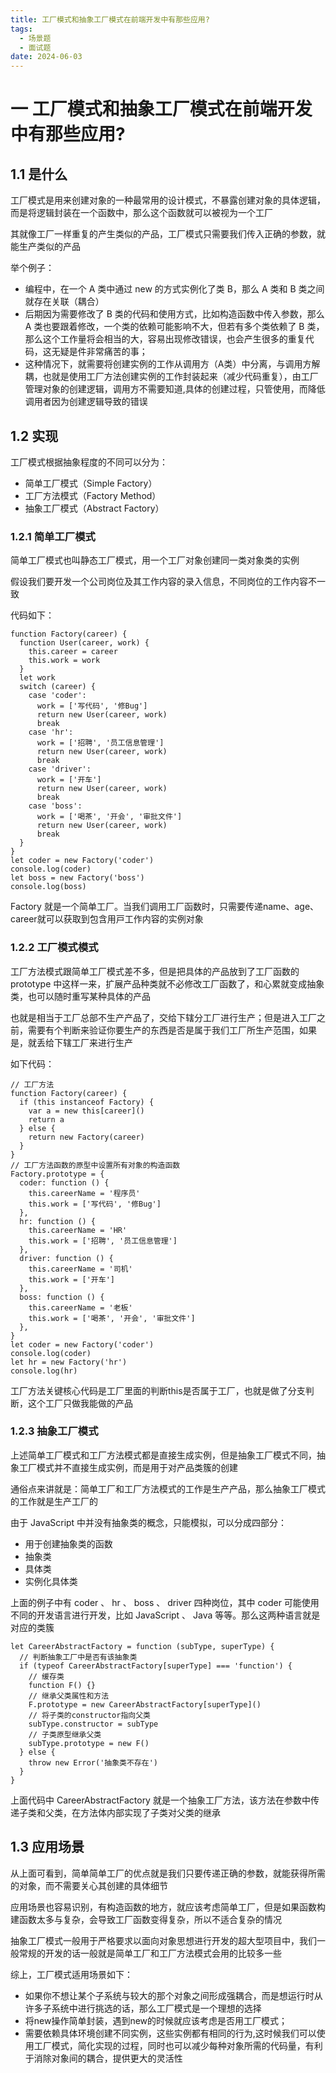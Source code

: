```yaml
---
title: 工厂模式和抽象工厂模式在前端开发中有那些应用?
tags:
  - 场景题
  - 面试题
date: 2024-06-03
---
```


# 一 工厂模式和抽象工厂模式在前端开发中有那些应用?

## 1.1 是什么

⼯⼚模式是⽤来创建对象的⼀种最常⽤的设计模式，不暴露创建对象的具体逻辑，⽽是将逻辑封装在⼀个函数中，那么这个函数就可以被视为⼀个⼯⼚

其就像⼯⼚⼀样重复的产⽣类似的产品，⼯⼚模式只需要我们传⼊正确的参数，就能⽣产类似的产品

举个例⼦：
- 编程中，在⼀个 A 类中通过 new 的⽅式实例化了类 B，那么 A 类和 B 类之间就存在关联（耦合）
- 后期因为需要修改了 B 类的代码和使⽤⽅式，⽐如构造函数中传⼊参数，那么 A 类也要跟着修改，⼀个类的依赖可能影响不⼤，但若有多个类依赖了 B 类，那么这个⼯作量将会相当的⼤，容易出现修改错误，也会产⽣很多的重复代码，这⽆疑是件⾮常痛苦的事；
- 这种情况下，就需要将创建实例的⼯作从调⽤⽅（A类）中分离，与调⽤⽅解耦，也就是使⽤⼯⼚⽅法创建实例的⼯作封装起来（减少代码重复），由⼯⼚管理对象的创建逻辑，调⽤⽅不需要知道,具体的创建过程，只管使⽤，⽽降低调⽤者因为创建逻辑导致的错误

## 1.2 实现

⼯⼚模式根据抽象程度的不同可以分为：
- 简单⼯⼚模式（Simple Factory）
- ⼯⼚⽅法模式（Factory Method）
- 抽象⼯⼚模式（Abstract Factory）

### 1.2.1 简单工厂模式

简单⼯⼚模式也叫静态⼯⼚模式，⽤⼀个⼯⼚对象创建同⼀类对象类的实例

假设我们要开发⼀个公司岗位及其⼯作内容的录⼊信息，不同岗位的⼯作内容不⼀致

代码如下：

```JS
function Factory(career) {
  function User(career, work) {
    this.career = career
    this.work = work
  }
  let work
  switch (career) {
    case 'coder':
      work = ['写代码', '修Bug']
      return new User(career, work)
      break
    case 'hr':
      work = ['招聘', '员⼯信息管理']
      return new User(career, work)
      break
    case 'driver':
      work = ['开⻋']
      return new User(career, work)
      break
    case 'boss':
      work = ['喝茶', '开会', '审批⽂件']
      return new User(career, work)
      break
  }
}
let coder = new Factory('coder')
console.log(coder)
let boss = new Factory('boss')
console.log(boss)
```

Factory 就是⼀个简单⼯⼚。当我们调⽤⼯⼚函数时，只需要传递name、age、career就可以获取到包含⽤⼾⼯作内容的实例对象

### 1.2.2 工厂模式模式

⼯⼚⽅法模式跟简单⼯⼚模式差不多，但是把具体的产品放到了⼯⼚函数的 prototype 中这样⼀来，扩展产品种类就不必修改⼯⼚函数了，和⼼累就变成抽象类，也可以随时重写某种具体的产品

也就是相当于⼯⼚总部不⽣产产品了，交给下辖分⼯⼚进⾏⽣产；但是进⼊⼯⼚之前，需要有个判断来验证你要⽣产的东西是否是属于我们⼯⼚所⽣产范围，如果是，就丢给下辖⼯⼚来进⾏⽣产

如下代码：

```JS
// ⼯⼚⽅法
function Factory(career) {
  if (this instanceof Factory) {
    var a = new this[career]()
    return a
  } else {
    return new Factory(career)
  }
}
// ⼯⼚⽅法函数的原型中设置所有对象的构造函数
Factory.prototype = {
  coder: function () {
    this.careerName = '程序员'
    this.work = ['写代码', '修Bug']
  },
  hr: function () {
    this.careerName = 'HR'
    this.work = ['招聘', '员⼯信息管理']
  },
  driver: function () {
    this.careerName = '司机'
    this.work = ['开⻋']
  },
  boss: function () {
    this.careerName = '⽼板'
    this.work = ['喝茶', '开会', '审批⽂件']
  },
}
let coder = new Factory('coder')
console.log(coder)
let hr = new Factory('hr')
console.log(hr)
```

⼯⼚⽅法关键核⼼代码是⼯⼚⾥⾯的判断this是否属于⼯⼚，也就是做了分⽀判断，这个⼯⼚只做我能做的产品

### 1.2.3 抽象工厂模式

上述简单⼯⼚模式和⼯⼚⽅法模式都是直接⽣成实例，但是抽象⼯⼚模式不同，抽象⼯⼚模式并不直接⽣成实例，⽽是⽤于对产品类簇的创建

通俗点来讲就是：简单⼯⼚和⼯⼚⽅法模式的⼯作是⽣产产品，那么抽象⼯⼚模式的⼯作就是⽣产⼯⼚的

由于 JavaScript 中并没有抽象类的概念，只能模拟，可以分成四部分：
- ⽤于创建抽象类的函数
- 抽象类
- 具体类
- 实例化具体类

上⾯的例⼦中有 coder 、 hr 、 boss 、 driver 四种岗位，其中 coder 可能使⽤不同的开发语⾔进⾏开发，⽐如 JavaScript 、 Java 等等。那么这两种语⾔就是对应的类簇

```JS
let CareerAbstractFactory = function (subType, superType) {
  // 判断抽象⼯⼚中是否有该抽象类
  if (typeof CareerAbstractFactory[superType] === 'function') {
    // 缓存类
    function F() {}
    // 继承⽗类属性和⽅法
    F.prototype = new CareerAbstractFactory[superType]()
    // 将⼦类的constructor指向⽗类
    subType.constructor = subType
    // ⼦类原型继承⽗类
    subType.prototype = new F()
  } else {
    throw new Error('抽象类不存在')
  }
}
```

上⾯代码中 CareerAbstractFactory 就是⼀个抽象⼯⼚⽅法，该⽅法在参数中传递⼦类和⽗类，在⽅法体内部实现了⼦类对⽗类的继承

## 1.3 应用场景

从上⾯可看到，简单简单⼯⼚的优点就是我们只要传递正确的参数，就能获得所需的对象，⽽不需要关⼼其创建的具体细节

应⽤场景也容易识别，有构造函数的地⽅，就应该考虑简单⼯⼚，但是如果函数构建函数太多与复杂，会导致⼯⼚函数变得复杂，所以不适合复杂的情况

抽象⼯⼚模式⼀般⽤于严格要求以⾯向对象思想进⾏开发的超⼤型项⽬中，我们⼀般常规的开发的话⼀般就是简单⼯⼚和⼯⼚⽅法模式会⽤的⽐较多⼀些

综上，⼯⼚模式适⽤场景如下：
- 如果你不想让某个⼦系统与较⼤的那个对象之间形成强耦合，⽽是想运⾏时从许多⼦系统中进⾏挑选的话，那么⼯⼚模式是⼀个理想的选择
- 将new操作简单封装，遇到new的时候就应该考虑是否⽤⼯⼚模式；
- 需要依赖具体环境创建不同实例，这些实例都有相同的⾏为,这时候我们可以使⽤⼯⼚模式，简化实现的过程，同时也可以减少每种对象所需的代码量，有利于消除对象间的耦合，提供更⼤的灵活性